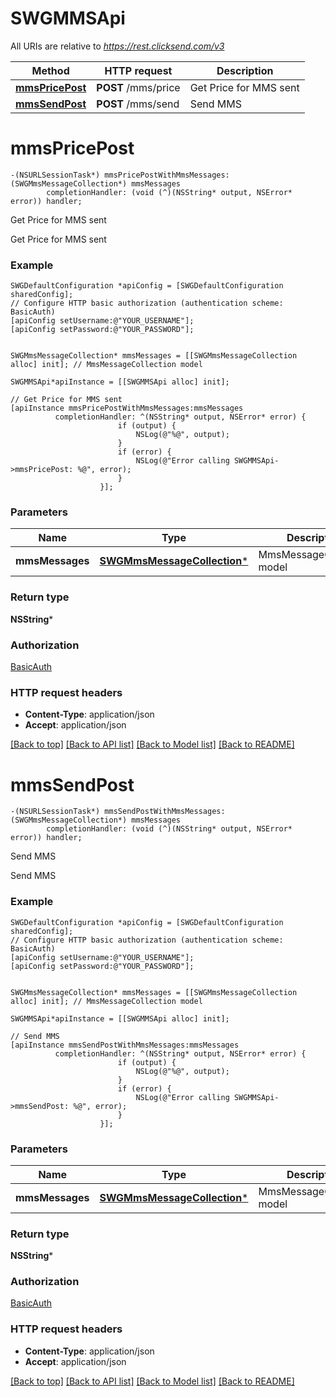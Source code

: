 # SWGMMSApi

All URIs are relative to *https://rest.clicksend.com/v3*

Method | HTTP request | Description
------------- | ------------- | -------------
[**mmsPricePost**](SWGMMSApi.md#mmspricepost) | **POST** /mms/price | Get Price for MMS sent
[**mmsSendPost**](SWGMMSApi.md#mmssendpost) | **POST** /mms/send | Send MMS


# **mmsPricePost**
```objc
-(NSURLSessionTask*) mmsPricePostWithMmsMessages: (SWGMmsMessageCollection*) mmsMessages
        completionHandler: (void (^)(NSString* output, NSError* error)) handler;
```

Get Price for MMS sent

Get Price for MMS sent

### Example 
```objc
SWGDefaultConfiguration *apiConfig = [SWGDefaultConfiguration sharedConfig];
// Configure HTTP basic authorization (authentication scheme: BasicAuth)
[apiConfig setUsername:@"YOUR_USERNAME"];
[apiConfig setPassword:@"YOUR_PASSWORD"];


SWGMmsMessageCollection* mmsMessages = [[SWGMmsMessageCollection alloc] init]; // MmsMessageCollection model

SWGMMSApi*apiInstance = [[SWGMMSApi alloc] init];

// Get Price for MMS sent
[apiInstance mmsPricePostWithMmsMessages:mmsMessages
          completionHandler: ^(NSString* output, NSError* error) {
                        if (output) {
                            NSLog(@"%@", output);
                        }
                        if (error) {
                            NSLog(@"Error calling SWGMMSApi->mmsPricePost: %@", error);
                        }
                    }];
```

### Parameters

Name | Type | Description  | Notes
------------- | ------------- | ------------- | -------------
 **mmsMessages** | [**SWGMmsMessageCollection***](SWGMmsMessageCollection.md)| MmsMessageCollection model | 

### Return type

**NSString***

### Authorization

[BasicAuth](../README.md#BasicAuth)

### HTTP request headers

 - **Content-Type**: application/json
 - **Accept**: application/json

[[Back to top]](#) [[Back to API list]](../README.md#documentation-for-api-endpoints) [[Back to Model list]](../README.md#documentation-for-models) [[Back to README]](../README.md)

# **mmsSendPost**
```objc
-(NSURLSessionTask*) mmsSendPostWithMmsMessages: (SWGMmsMessageCollection*) mmsMessages
        completionHandler: (void (^)(NSString* output, NSError* error)) handler;
```

Send MMS

Send MMS

### Example 
```objc
SWGDefaultConfiguration *apiConfig = [SWGDefaultConfiguration sharedConfig];
// Configure HTTP basic authorization (authentication scheme: BasicAuth)
[apiConfig setUsername:@"YOUR_USERNAME"];
[apiConfig setPassword:@"YOUR_PASSWORD"];


SWGMmsMessageCollection* mmsMessages = [[SWGMmsMessageCollection alloc] init]; // MmsMessageCollection model

SWGMMSApi*apiInstance = [[SWGMMSApi alloc] init];

// Send MMS
[apiInstance mmsSendPostWithMmsMessages:mmsMessages
          completionHandler: ^(NSString* output, NSError* error) {
                        if (output) {
                            NSLog(@"%@", output);
                        }
                        if (error) {
                            NSLog(@"Error calling SWGMMSApi->mmsSendPost: %@", error);
                        }
                    }];
```

### Parameters

Name | Type | Description  | Notes
------------- | ------------- | ------------- | -------------
 **mmsMessages** | [**SWGMmsMessageCollection***](SWGMmsMessageCollection.md)| MmsMessageCollection model | 

### Return type

**NSString***

### Authorization

[BasicAuth](../README.md#BasicAuth)

### HTTP request headers

 - **Content-Type**: application/json
 - **Accept**: application/json

[[Back to top]](#) [[Back to API list]](../README.md#documentation-for-api-endpoints) [[Back to Model list]](../README.md#documentation-for-models) [[Back to README]](../README.md)

